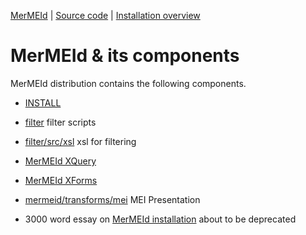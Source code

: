 
[MerMEId](../README.md) | [Source code](./README.md) | [Installation overview ](INSTALL.md)

MerMEId & its components
==============================

MerMEId distribution contains the following components.
 
* [INSTALL](INSTALL.md)   
* [filter](./filter/README.md) filter scripts
* [filter/src/xsl](filter/src/xsl/) xsl for filtering 
* [MerMEId XQuery](./xqueries/README.md)
* [MerMEId XForms](./mermeid/README.md)
* [mermeid/transforms/mei](mermeid/transforms/mei) MEI Presentation

* 3000 word essay on [MerMEId installation](https://rawgit.com/Det-Kongelige-Bibliotek/MerMEId/master/trunk/mermeid/INSTALL.html) about to be deprecated
